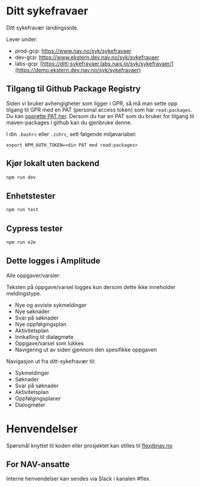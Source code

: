 # Ditt sykefravaer

Ditt sykefravær landingsside.

Lever under:
-   prod-gcp: https://www.nav.no/syk/sykefravaer
-   dev-gcp: https://www.ekstern.dev.nav.no/syk/sykefravaer
-   labs-gcp: [https://ditt-sykefravaer.labs.nais.io/syk/sykefravaer/](https://demo.ekstern.dev.nav.no/syk/sykefravaer)

## Tilgang til Github Package Registry

Siden vi bruker avhengigheter som ligger i GPR, så må man sette opp tilgang til GPR med en PAT (personal access token) som har `read:packages`. Du kan [opprette PAT her](https://github.com/settings/tokens). Dersom du har en PAT som du bruker for tilgang til maven-packages i github kan du gjenbruke denne.

I din `.bashrc` eller `.zshrc`, sett følgende miljøvariabel:

`export NPM_AUTH_TOKEN=<din PAT med read:packages>`

## Kjør lokalt uten backend
```bash
npm run dev
```

## Enhetstester
```bash
npm run test
```

## Cypress tester
```bash
npm run e2e
```

## Dette logges i Amplitude

Alle oppgaver/varsler:

Teksten på oppgave/varsel logges kun dersom dette ikke inneholder meldingstype.

- Nye og avviste sykmeldinger
- Nye søknader
- Svar på søknader
- Nye oppfølgingsplan
- Aktivitetsplan
- Innkalling til dialøgmøte
- Oppgave/varsel som lukkes
- Navigering ut av siden gjennom den spesifikke oppgaven

Navigasjon ut fra ditt-sykefravær til:

- Sykmeldinger
- Søknader
- Svar på søknader
- Aktivitetsplan
- Oppfølgingsplaner
- Dialogmøter


# Henvendelser

Spørsmål knyttet til koden eller prosjektet kan stilles til flex@nav.no

## For NAV-ansatte

Interne henvendelser kan sendes via Slack i kanalen #flex.
